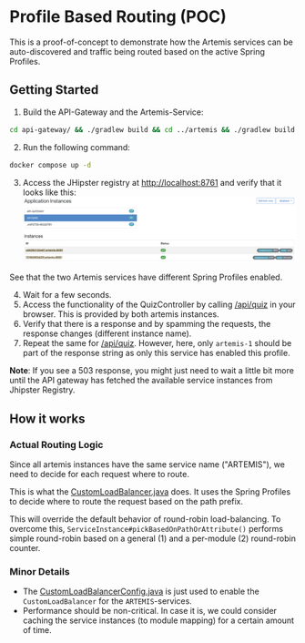 # Profile Based Routing (POC)

This is a proof-of-concept to demonstrate how the Artemis services can be auto-discovered and traffic being routed based on the active Spring Profiles.

## Getting Started

1. Build the API-Gateway and the Artemis-Service:
```bash
cd api-gateway/ && ./gradlew build && cd ../artemis && ./gradlew build
```
2. Run the following command:
```bash
docker compose up -d
```
3. Access the JHipster registry at [http://localhost:8761](http://localhost:8761/registry/applications) and verify that it looks like this:
![JHipster Registry](./docs/jhipster_registry_discovered_services.png)

See that the two Artemis services have different Spring Profiles enabled.

4. Wait for a few seconds.
5. Access the functionality of the QuizController by calling [/api/quiz](http://localhost:8080/api/quiz) in your browser. This is provided by both artemis instances.
6. Verify that there is a response and by spamming the requests, the response changes (different instance name).
7. Repeat the same for [/api/quiz](http://localhost:8080/api/text). However, here, only `artemis-1` should be part of the response string as only this service has enabled this profile.

**Note**: If you see a 503 response, you might just need to wait a little bit more until the API gateway has fetched the available service instances from Jhipster Registry.

## How it works

### Actual Routing Logic

Since all artemis instances have the same service name ("ARTEMIS"), we need to decide for each request where to route.

This is what the [CustomLoadBalancer.java](api-gateway/src/main/java/de/example/api-gateway/CustomLoadBalancer.java) does. 
It uses the Spring Profiles to decide where to route the request based on the path prefix.

This will override the default behavior of round-robin load-balancing.
To overcome this, `ServiceInstance#pickBasedOnPathOrAttribute()` performs simple round-robin based on a general (1) and a per-module (2) round-robin counter.

### Minor Details

- The [CustomLoadBalancerConfig.java](api-gateway/src/main/java/de/example/api-gateway/CustomLoadBalancerConfig.java) is just used to enable the `CustomLoadBalancer` for the `ARTEMIS`-services.
- Performance should be non-critical. In case it is, we could consider caching the service instances (to module mapping) for a certain amount of time.
